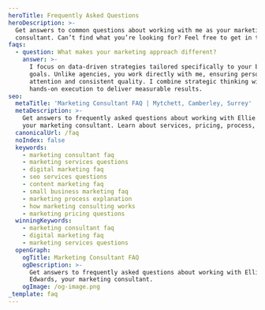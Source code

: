 ```yaml
---
heroTitle: Frequently Asked Questions
heroDescription: >-
  Get answers to common questions about working with me as your marketing
  consultant. Can’t find what you’re looking for? Feel free to get in touch!
faqs:
  - question: What makes your marketing approach different?
    answer: >-
      I focus on data-driven strategies tailored specifically to your business
      goals. Unlike agencies, you work directly with me, ensuring personalized
      attention and consistent quality. I combine strategic thinking with
      hands-on execution to deliver measurable results.
seo:
  metaTitle: 'Marketing Consultant FAQ | Mytchett, Camberley, Surrey'
  metaDescription: >-
    Get answers to frequently asked questions about working with Ellie Edwards,
    your marketing consultant. Learn about services, pricing, process, and more.
  canonicalUrl: /faq
  noIndex: false
  keywords:
    - marketing consultant faq
    - marketing services questions
    - digital marketing faq
    - seo services questions
    - content marketing faq
    - small business marketing faq
    - marketing process explanation
    - how marketing consulting works
    - marketing pricing questions
  winningKeywords:
    - marketing consultant faq
    - digital marketing faq
    - marketing services questions
  openGraph:
    ogTitle: Marketing Consultant FAQ
    ogDescription: >-
      Get answers to frequently asked questions about working with Ellie
      Edwards, your marketing consultant.
    ogImage: /og-image.png
_template: faq
---
```


